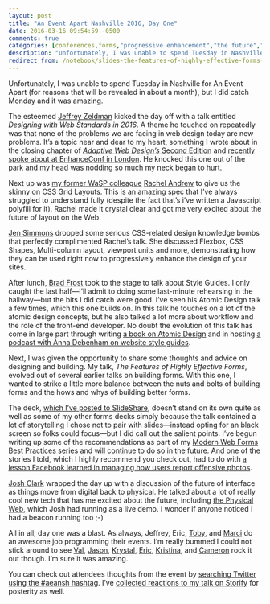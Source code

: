 ```yaml
---
layout: post
title: "An Event Apart Nashville 2016, Day One"
date: 2016-03-16 09:54:59 -0500
comments: true
categories: [conferences,forms,"progressive enhancement","the future","user experience","web design"]
description: "Unfortunately, I was unable to spend Tuesday in Nashville for An Event Apart (for reasons that will be revealed in about a month), but I did catch Monday and it was amazing."
redirect_from: /notebook/slides-the-features-of-highly-effective-forms-at-an-event-apart-nashville/
---
```


Unfortunately, I was unable to spend Tuesday in Nashville for An Event Apart (for reasons that will be revealed in about a month), but I did catch Monday and it was amazing.

<!-- more -->

The esteemed [Jeffrey Zeldman](http://www.zeldman.com/) kicked the day off with a talk entitled *Designing with Web Standards in 2016*. A theme he touched on repeatedly was that none of the problems we are facing in web design today are new problems. It’s a topic near and dear to my heart, something I wrote about in the closing chapter of [<cite>Adaptive Web Design’s</cite> Second Edition](http://adaptivewebdesign.info/2nd-edition/) and [recently spoke about at EnhanceConf in London](/notebook/learn-from-the-past-enhance-for-the-future/). He knocked this one out of the park and my head was nodding so much my neck began to hurt.

Next up was [my former WaSP colleague](http://www.webstandards.org/about/members/) [Rachel Andrew](https://rachelandrew.co.uk/) to give us the skinny on CSS Grid Layouts. This is an amazing spec that I’ve always struggled to understand fully (despite the fact that’s i’ve written a Javascript polyfill for it). Rachel made it crystal clear and got me very excited about the future of layout on the Web.

[Jen Simmons](http://jensimmons.com/) dropped some serious CSS-related design knowledge bombs that perfectly complimented Rachel’s talk. She discussed Flexbox, CSS Shapes, Multi-column layout, viewport units and more, demonstrating how they can be used right now to progressively enhance the design of your sites.

After lunch, [Brad Frost](http://bradfrost.com/) took to the stage to talk about Style Guides. I only caught the last half—I’ll admit to doing some last-minute rehearsing in the hallway—but the bits I did catch were good. I’ve seen his Atomic Design talk a few times, which this one builds on. In this talk he touches on a lot of the atomic design concepts, but he also talked a lot more about workflow and the role of the front-end developer. No doubt the evolution of this talk has come in large part through writing [a book on Atomic Design](http://atomicdesign.bradfrost.com/) and in hosting [a podcast with Anna Debenham on website style guides](http://styleguides.io/podcast/).

Next, I was given the opportunity to share some thoughts and advice on designing and building. My talk, *The Features of Highly Effective Forms*, evolved out of several earlier talks on building forms. With this one, I wanted to strike a little more balance between the nuts and bolts of building forms and the hows and whys of building better forms.

The deck, [which I’ve posted to SlideShare](http://www.slideshare.net/AaronGustafson/the-features-of-highly-effective-forms-an-event-apart-nashville-2016), doesn’t stand on its own quite as well as some of my other forms decks simply because the talk contained a lot of storytelling I chose not to pair with slides—instead opting for an black screen so folks could focus—but I did call out the salient points. I’ve begun writing up some of the recommendations as part of my [Modern Web Forms Best Practices series](/notebook/tags/web-forms/) and will continue to do so in the future. And one of the stories I told, which I highly recommend you check out, had to do with [a lesson Facebook learned in managing how users report offensive photos](/notebook/consider-how-your-forms-read/).

[Josh Clark](https://bigmedium.com/) wrapped the day up with a discussion of the future of interface as things move from digital back to physical. He talked about a lot of really cool new tech that has me excited about the future, including [the Physical Web](https://google.github.io/physical-web/), which Josh had running as a live demo. I wonder if anyone noticed I had a beacon running too ;-)

All in all, day one was a blast. As always, Jeffrey, Eric, [Toby](https://www.linkedin.com/in/toby-malina-6247a028), and [Marci](http://www.escapadeproductions.com/) do an awesome job programming their events. I’m really bummed I could not stick around to see [Val](http://valhead.com/), [Jason](https://twitter.com/grigs), [Krystal](http://www.kryshiggins.com/), [Eric](http://meyerweb.com/), [Kristina](http://braintraffic.com/), and [Cameron](http://cameronmoll.com/) rock it out though. I’m sure it was amazing.

You can check out attendees thoughts from the event by [searching Twitter using the #aeansh hashtag](https://twitter.com/search?q=%23aeansh&src=typd). I’ve [collected reactions to my talk on Storify](https://storify.com/AaronGustafson/reactions-and-takeaways-from-my-aeansh-talk) for posterity as well.